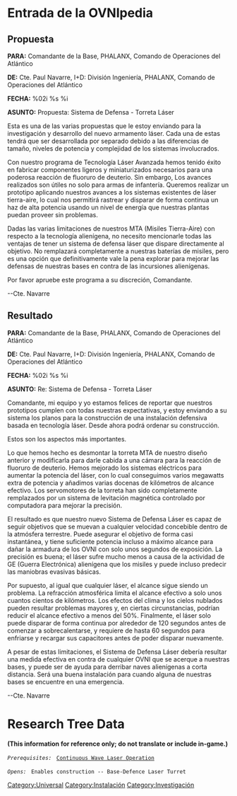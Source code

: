 # Entrada de la OVNIpedia

## Propuesta

**PARA:** Comandante de la Base, PHALANX, Comando de Operaciones del
Atlántico

**DE:** Cte. Paul Navarre, I+D: División Ingeniería, PHALANX, Comando de
Operaciones del Atlántico

**FECHA:** %02i %s %i

**ASUNTO:** Propuesta: Sistema de Defensa - Torreta Láser

Esta es una de las varias propuestas que le estoy enviando para la
investigación y desarrollo del nuevo armamento láser. Cada una de estas
tendrá que ser desarrollada por separado debido a las diferencias de
tamaño, niveles de potencia y complejidad de los sistemas involucrados.

Con nuestro programa de Tecnología Láser Avanzada hemos tenido éxito en
fabricar componentes ligeros y miniaturizados necesarios para una
poderosa reacción de fluoruro de deuterio. Sin embargo, Los avances
realizados son útiles no solo para armas de infantería. Queremos
realizar un prototipo aplicando nuestros avances a los sistemas
existentes de láser tierra-aire, lo cual nos permitirá rastrear y
disparar de forma continua un haz de alta potencia usando un nivel de
energía que nuestras plantas puedan proveer sin problemas.

Dadas las varias limitaciones de nuestros MTA (Misiles Tierra-Aire) con
respecto a la tecnología alienígena, no necesito mencionarle todas las
ventajas de tener un sistema de defensa láser que dispare directamente
al objetivo. No remplazará completamente a nuestras baterías de misiles,
pero es una opción que definitivamente vale la pena explorar para
mejorar las defensas de nuestras bases en contra de las incursiones
alienígenas.

Por favor apruebe este programa a su discreción, Comandante.

--Cte. Navarre

## Resultado

**PARA:** Comandante de la Base, PHALANX, Comando de Operaciones del
Atlántico

**DE:** Cte. Paul Navarre, I+D: División Ingeniería, PHALANX, Comando de
Operaciones del Atlántico

**FECHA:** %02i %s %i

**ASUNTO:** Re: Sistema de Defensa - Torreta Láser

Comandante, mi equipo y yo estamos felices de reportar que nuestros
prototipos cumplen con todas nuestras expectativas, y estoy enviando a
su sistema los planos para la construcción de una instalación defensiva
basada en tecnología láser. Desde ahora podrá ordenar su construcción.

Estos son los aspectos más importantes.

Lo que hemos hecho es desmontar la torreta MTA de nuestro diseño
anterior y modificarla para darle cabida a una cámara para la reacción
de fluoruro de deuterio. Hemos mejorado los sistemas eléctricos para
aumentar la potencia del láser, con lo cual conseguimos varios megawatts
extra de potencia y añadimos varias docenas de kilómetros de alcance
efectivo. Los servomotores de la torreta han sido completamente
remplazados por un sistema de levitación magnética controlado por
computadora para mejorar la precisión.

El resultado es que nuestro nuevo Sistema de Defensa Láser es capaz de
seguir objetivos que se muevan a cualquier velocidad concebible dentro
de la atmósfera terrestre. Puede asegurar el objetivo de forma casi
instantánea, y tiene suficiente potencia incluso a máximo alcance para
dañar la armadura de los OVNI con solo unos segundos de exposición. La
precisión es buena; el láser sufre mucho menos a causa de la actividad
de GE (Guerra Electrónica) alienígena que los misiles y puede incluso
predecir las maniobras evasivas básicas.

Por supuesto, al igual que cualquier láser, el alcance sigue siendo un
problema. La refracción atmosférica limita el alcance efectivo a solo
unos cuantos cientos de kilómetros. Los efectos del clima y los cielos
nublados pueden resultar problemas mayores y, en ciertas circunstancias,
podrían reducir el alcance efectivo a menos del 50%. Finalmente, el
láser solo puede disparar de forma continua por alrededor de 120
segundos antes de comenzar a sobrecalentarse, y requiere de hasta 60
segundos para enfriarse y recargar sus capacitores antes de poder
disparar nuevamente.

A pesar de estas limitaciones, el Sistema de Defensa Láser debería
resultar una medida efectiva en contra de cualquier OVNI que se acerque
a nuestras bases, y puede ser de ayuda para derribar naves alienígenas a
corta distancia. Será una buena instalación para cuando alguna de
nuestras bases se encuentre en una emergencia.

--Cte. Navarre

# Research Tree Data

**(This information for reference only; do not translate or include
in-game.)**

*`Prerequisites:`*
` `[`Continuous Wave Laser Operation`](Research/Continuous_Wave_Laser_Operation "wikilink")

*`Opens:`*
` Enables construction -- Base-Defence Laser Turret`

[Category:Universal](Category:Universal "wikilink")
[Category:Instalación](Category:Instalación "wikilink")
[Category:Investigación](Category:Investigación "wikilink")